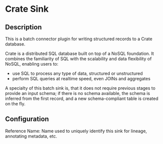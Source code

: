 
# Crate Sink

Description
---
This is a batch connector plugin for writing structured records to a Crate database.

Crate is a distributed SQL database built on top of a NoSQL foundation. It combines 
the familiarity of SQL with the scalability and data flexibility of NoSQL, enabling 
users to:

* use SQL to process any type of data, structured or unstructured
* perform SQL queries at realtime speed, even JOINs and aggregates

A specialty of this batch sink is, that it does not require previous stages to provide 
an input schema; if there is no schema available, the schema is inferred from the first
record, and a new schema-compliant table is created on the fly.

Configuration
---
Reference Name: Name used to uniquely identify this sink for lineage, annotating metadata, etc.
